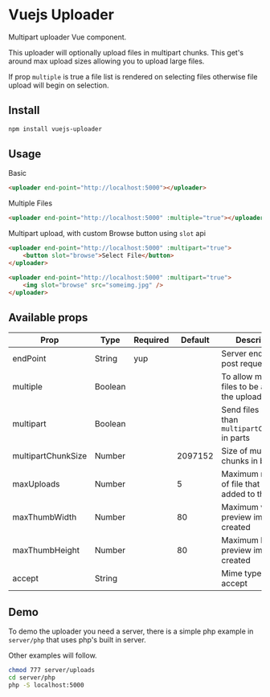 # Vuejs Uploader

Multipart uploader Vue component.

This uploader will optionally upload files in multipart chunks.
This get's around max upload sizes allowing you to upload large files.

If prop `multiple` is true a file list is rendered on selecting files otherwise file upload will begin on selection.


## Install

```bash
npm install vuejs-uploader
```

## Usage

Basic
```html
<uploader end-point="http://localhost:5000"></uploader>
```

Multiple Files
```html
<uploader end-point="http://localhost:5000" :multiple="true"></uploader>
```

Multipart upload, with custom Browse button using `slot` api
```html
<uploader end-point="http://localhost:5000" :multipart="true">
    <button slot="browse">Select File</button>
</uploader>

<uploader end-point="http://localhost:5000" :multipart="true">
    <img slot="browse" src="someimg.jpg" />
</uploader>
```

## Available props

|Prop              |Type    |Required|Default|Description|
|------------------|--------|--------|-------|----------|
|endPoint          |String  |yup     |       |Server end point to post requests|
|multiple          |Boolean |        |       |To allow multiple files to be added to the upload queue|
|multipart         |Boolean |        |       |Send files larger than `multipartChunkSize` in parts|
|multipartChunkSize|Number  |        |2097152|Size of multipart chunks in bytes|
|maxUploads        |Number  |        |5      |Maximum number of file that can be added to the queue|
|maxThumbWidth     |Number  |        |80     |Maximum width of preview image created|
|maxThumbHeight    |Number  |        |80     |Maximum height of preview image created|
|accept            |String  |        |       |Mime types to accept|

## Demo

To demo the uploader you need a server, there is a simple php example
in `server/php` that uses php's built in server.

Other examples will follow.

```bash
chmod 777 server/uploads
cd server/php
php -S localhost:5000
```
